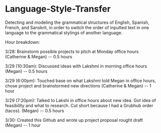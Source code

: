 # Language-Style-Transfer
Detecting and modeling the grammatical structures of English, Spanish, French, and Sanskrit, in order to switch the order of inputted text in one language to the grammatical stylings of another language.


Hour breakdown:
  
  3/28: Brainstorm possible projects to pitch at Monday office hours (Catherine & Megan) -- 0.5 hours
  
  3/29 (10:30am): Discussed ideas with Lakshmi in morning office hours (Megan) -- 0.5 hours
  
  3/29 (6:00pm): Touched base on what Lakshmi told Megan in office hours, chose project and brainstormed new directions (Catherine & Megan) -- 1 hour
  
  3/29 (7:20pm): Talked to Lakshi in office hours about new idea. Got idea of feasibility and what to research. Cut short because I had a Grubhub order (tacos). (Megan) -- 0.5 hours
  
  3/30: Created this Github and wrote up project proposal rought draft (Megan) -- 1 hour

